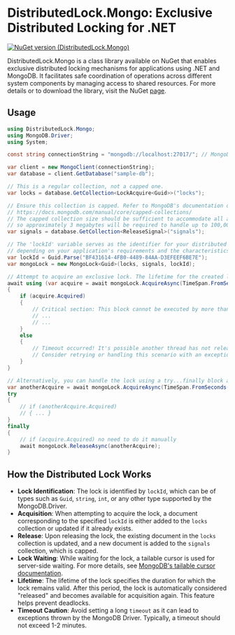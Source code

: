 # DistributedLock.Mongo: Exclusive Distributed Locking for .NET

[![NuGet version (DistributedLock.Mongo)](https://img.shields.io/nuget/v/DistributedLock.Mongo.svg?style=flat-square)](https://www.nuget.org/packages/DistributedLock.Mongo/)

DistributedLock.Mongo is a class library available on NuGet that enables exclusive distributed locking mechanisms for applications using .NET and MongoDB. It facilitates safe coordination of operations across different system components by managing access to shared resources. For more details or to download the library, visit the NuGet [page](https://www.nuget.org/packages/DistributedLock.Mongo/).

## Usage

```c#
using DistributedLock.Mongo;
using MongoDB.Driver;
using System;

const string connectionString = "mongodb://localhost:27017/"; // MongoDB connection string

var client = new MongoClient(connectionString);
var database = client.GetDatabase("sample-db");

// This is a regular collection, not a capped one.
var locks = database.GetCollection<LockAcquire<Guid>>("locks");

// Ensure this collection is capped. Refer to MongoDB's documentation on capped collections:
// https://docs.mongodb.com/manual/core/capped-collections/
// The capped collection size should be sufficient to accommodate all active locks. Each ReleaseSignal is estimated at 32 bytes,
// so approximately 3 megabytes will be required to handle up to 100,000 simultaneous locks.
var signals = database.GetCollection<ReleaseSignal>("signals");

// The 'lockId' variable serves as the identifier for your distributed lock. It can be a Guid, string, int, or any other suitable type
// depending on your application's requirements and the characteristics of the locks being implemented.
var lockId = Guid.Parse("BF431614-4FB0-4489-84AA-D3EFEEF6BE7E");
var mongoLock = new MongoLock<Guid>(locks, signals, lockId);

// Attempt to acquire an exclusive lock. The lifetime for the created lock is 30 seconds.
await using (var acquire = await mongoLock.AcquireAsync(TimeSpan.FromSeconds(30), TimeSpan.FromSeconds(10)))
{
    if (acquire.Acquired)
    {
        // Critical section: This block cannot be executed by more than one thread on any server at a time.
        // ...
        // ...
    }
    else
    {
        // Timeout occurred! It's possible another thread has not released the lock yet.
        // Consider retrying or handling this scenario with an exception.
    }
}

// Alternatively, you can handle the lock using a try...finally block as shown below:
var anotherAcquire = await mongoLock.AcquireAsync(TimeSpan.FromSeconds(30), TimeSpan.FromSeconds(10));
try
{
    // if (anotherAcquire.Acquired)
    // { ... }
}
finally
{
    // if (acquire.Acquired) no need to do it manually
    await mongoLock.ReleaseAsync(anotherAcquire);
}
```

## How the Distributed Lock Works

- **Lock Identification**: The lock is identified by `lockId`, which can be of types such as `Guid`, `string`, `int`, or any other type supported by the MongoDB.Driver.
- **Acquisition**: When attempting to acquire the lock, a document corresponding to the specified `lockId` is either added to the `locks` collection or updated if it already exists.
- **Release**: Upon releasing the lock, the existing document in the `locks` collection is updated, and a new document is added to the `signals` collection, which is capped.
- **Lock Waiting**: While waiting for the lock, a tailable cursor is used for server-side waiting. For more details, see [MongoDB's tailable cursor documentation](https://docs.mongodb.com/manual/reference/method/cursor.tailable/).
- **Lifetime**: The lifetime of the lock specifies the duration for which the lock remains valid. After this period, the lock is automatically considered "released" and becomes available for acquisition again. This feature helps prevent deadlocks.
- **Timeout Caution**: Avoid setting a long `timeout` as it can lead to exceptions thrown by the MongoDB Driver. Typically, a timeout should not exceed 1-2 minutes.

